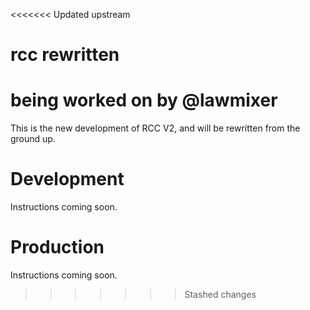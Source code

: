 <<<<<<< Updated upstream
# rcc rewritten
being worked on by @lawmixer
=======
This is the new development of RCC V2, and will be rewritten from the ground up. 

# Development 
Instructions coming soon. 

# Production 
Instructions coming soon.
>>>>>>> Stashed changes
